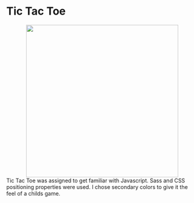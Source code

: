 # Tic Tac Toe
<div align="center">
<img src="https://github.com/maresThere/tic-tac-toe/blob/master/src/images/Kapture%202017-05-10%20at%2015.53.23.gif" width="400" height="400" />
</div>
Tic Tac Toe was assigned to get familiar with Javascript. Sass and CSS positioning properties were used. I chose secondary colors to give it the feel of a childs game.
